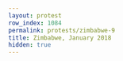 ```yaml
---
layout: protest
row_index: 1084
permalink: protests/zimbabwe-9
title: Zimbabwe, January 2018
hidden: true
---
```

